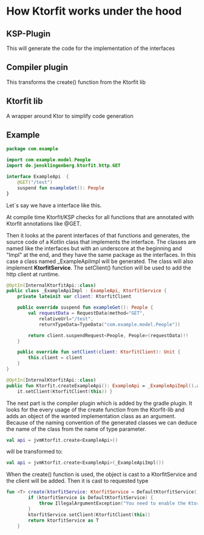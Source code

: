 # How Ktorfit works under the hood

## KSP-Plugin 
This will generate the code for the implementation of the interfaces

## Compiler plugin
This transforms the create() function from the Ktorfit lib

## Ktorfit lib
A wrapper around Ktor to simplify code generation

## Example 
```kotlin
package com.example

import com.example.model.People
import de.jensklingenberg.ktorfit.http.GET

interface ExampleApi  {
    @GET("/test")
    suspend fun exampleGet(): People
}
```
Let`s say we have a interface like this.

At compile time Ktorfit/KSP checks for all functions that are annotated with Ktorfit annotations like @GET.

Then it looks at the parent interfaces of that functions and generates, the source code of a Kotlin class that implements the interface. The classes are named like the interfaces but with an underscore at the beginning and "Impl" at the end, and they have the same package as the interfaces. In this case a class named _ExampleApiImpl will be generated.
The class will also implement **KtorfitService**. The setClient() function will be used to add the http client at runtime.

```kotlin
@OptIn(InternalKtorfitApi::class)
public class _ExampleApiImpl : ExampleApi, KtorfitService {
    private lateinit var client: KtorfitClient

    public override suspend fun exampleGet(): People {
        val requestData = RequestData(method="GET",
            relativeUrl="/test",
            returnTypeData=TypeData("com.example.model.People"))

        return client.suspendRequest<People, People>(requestData)!!
    }

    public override fun setClient(client: KtorfitClient): Unit {
        this.client = client
    }
}

@OptIn(InternalKtorfitApi::class)
public fun Ktorfit.createExampleApi(): ExampleApi = _ExampleApiImpl().also{
    it.setClient(KtorfitClient(this)) }
```

The next part is the compiler plugin which is added by the gradle plugin.
It looks for the every usage of the create function from the Ktorfit-lib and adds an object of the 
wanted implementation class as an argument. Because of the naming convention of the generated classes
we can deduce the name of the class from the name of type parameter.

```kotlin
val api = jvmKtorfit.create<ExampleApi>()
```

will be transformed to: 

```kotlin
val api = jvmKtorfit.create<ExampleApi>(_ExampleApiImpl())
```

When the create() function is used, the object is cast to a KtorfitService and the client will be added.
Then it is cast to requested type <T>

```kotlin
fun <T> create(ktorfitService: KtorfitService = DefaultKtorfitService()): T {
        if (ktorfitService is DefaultKtorfitService) {
            throw IllegalArgumentException("You need to enable the Ktorfit Gradle Plugin")
        }
        ktorfitService.setClient(KtorfitClient(this))
        return ktorfitService as T
    }
```
